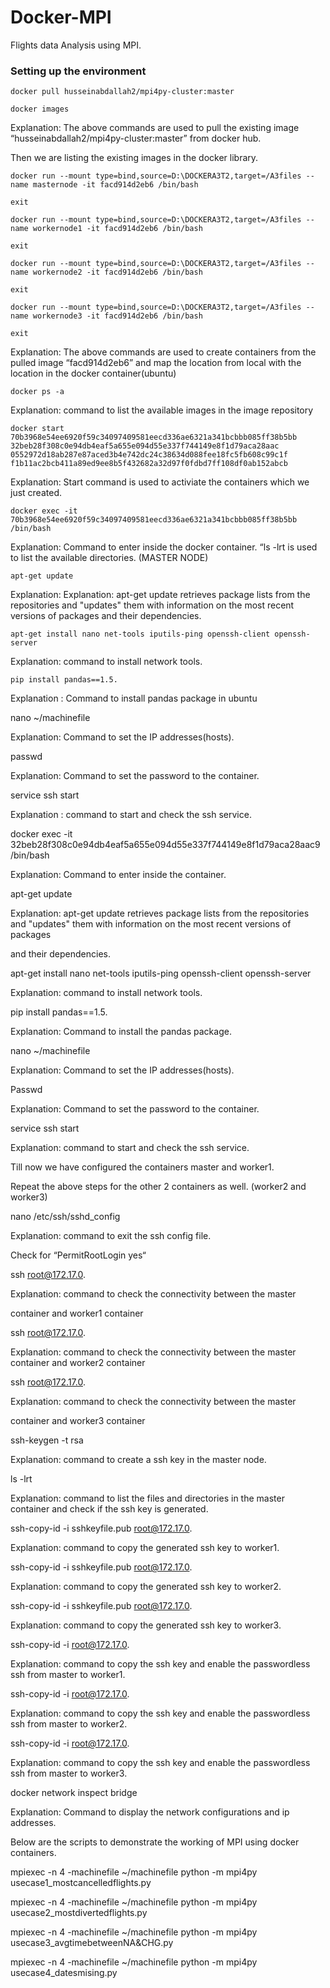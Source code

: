 # Docker-MPI
Flights data Analysis using MPI.

### Setting up the environment

`docker pull husseinabdallah2/mpi4py-cluster:master`

`docker images`

Explanation: The above commands are used to pull the existing image
“husseinabdallah2/mpi4py-cluster:master” from docker hub.

Then we are listing the existing images in the docker library.

`docker run --mount type=bind,source=D:\DOCKERA3T2,target=/A3files --name masternode -it facd914d2eb6 /bin/bash`

`exit`

`docker run --mount type=bind,source=D:\DOCKERA3T2,target=/A3files --name workernode1 -it facd914d2eb6 /bin/bash`

`exit`

`docker run --mount type=bind,source=D:\DOCKERA3T2,target=/A3files --name workernode2 -it facd914d2eb6 /bin/bash`

`exit`

`docker run --mount type=bind,source=D:\DOCKERA3T2,target=/A3files --name workernode3 -it facd914d2eb6 /bin/bash`

`exit`

Explanation: The above commands are used to create containers from the pulled image “facd914d2eb6” and map the location from local with the location in the docker container(ubuntu)

`docker ps -a`

Explanation: command to list the available images in the image repository

`docker start 70b3968e54ee6920f59c34097409581eecd336ae6321a341bcbbb085ff38b5bb 32beb28f308c0e94db4eaf5a655e094d55e337f744149e8f1d79aca28aac 0552972d18ab287e87aced3b4e742dc24c38634d088fee18fc5fb608c99c1f f1b11ac2bcb411a89ed9ee8b5f432682a32d97f0fdbd7ff108df0ab152abcb`

Explanation: Start command is used to activiate the containers which we just created.

`docker exec -it 70b3968e54ee6920f59c34097409581eecd336ae6321a341bcbbb085ff38b5bb /bin/bash`

Explanation: Command to enter inside the docker container. “ls -lrt is used to list the available directories. (MASTER NODE)

`apt-get update`

Explanation: Explanation: apt-get update retrieves package lists from the repositories and "updates" them with information on the most recent versions of packages and their dependencies.

`apt-get install nano net-tools iputils-ping openssh-client openssh-server`

Explanation: command to install network tools.

`pip install pandas==1.5.`

Explanation : Command to install pandas package in ubuntu

nano ~/machinefile

Explanation: Command to set the IP addresses(hosts).

passwd

Explanation: Command to set the password to the container.

service ssh start

Explanation : command to start and check the ssh service.

docker exec -it 32beb28f308c0e94db4eaf5a655e094d55e337f744149e8f1d79aca28aac9 /bin/bash

Explanation: Command to enter inside the container.

apt-get update

Explanation: apt-get update retrieves package lists from the repositories and "updates" them with information on the most recent versions of packages

and their dependencies.

apt-get install nano net-tools iputils-ping openssh-client openssh-server

Explanation: command to install network tools.

pip install pandas==1.5.

Explanation: Command to install the pandas package.

nano ~/machinefile

Explanation: Command to set the IP addresses(hosts).

Passwd

Explanation: Command to set the password to the container.

service ssh start

Explanation: command to start and check the ssh service.

Till now we have configured the containers master and worker1.

Repeat the above steps for the other 2 containers as well. (worker2 and worker3)

nano /etc/ssh/sshd_config

Explanation: command to exit the ssh config file.

Check for “PermitRootLogin yes“

ssh root@172.17.0.

Explanation: command to check the connectivity between the master

container and worker1 container

ssh root@172.17.0.

Explanation: command to check the connectivity between the master container and worker2 container

ssh root@172.17.0.

Explanation: command to check the connectivity between the master

container and worker3 container

ssh-keygen -t rsa

Explanation: command to create a ssh key in the master node.

ls -lrt

Explanation: command to list the files and directories in the master container
and check if the ssh key is generated.

ssh-copy-id -i sshkeyfile.pub root@172.17.0.

Explanation: command to copy the generated ssh key to worker1.

ssh-copy-id -i sshkeyfile.pub root@172.17.0.

Explanation: command to copy the generated ssh key to worker2.

ssh-copy-id -i sshkeyfile.pub root@172.17.0.

Explanation: command to copy the generated ssh key to worker3.

ssh-copy-id -i root@172.17.0.

Explanation: command to copy the ssh key and enable the passwordless ssh from master to worker1.

ssh-copy-id -i root@172.17.0.

Explanation: command to copy the ssh key and enable the passwordless ssh from master to worker2.

ssh-copy-id -i root@172.17.0.

Explanation: command to copy the ssh key and enable the passwordless ssh from master to worker3.

docker network inspect bridge

Explanation: Command to display the network configurations and ip addresses.

Below are the scripts to demonstrate the working of MPI using docker containers.

mpiexec -n 4 -machinefile ~/machinefile python -m
mpi4py usecase1_mostcancelledflights.py

mpiexec -n 4 -machinefile ~/machinefile python -m
mpi4py usecase2_mostdivertedflights.py

mpiexec -n 4 -machinefile ~/machinefile python -m
mpi4py usecase3_avgtimebetweenNA&CHG.py

mpiexec -n 4 -machinefile ~/machinefile python -m
mpi4py usecase4_datesmising.py
